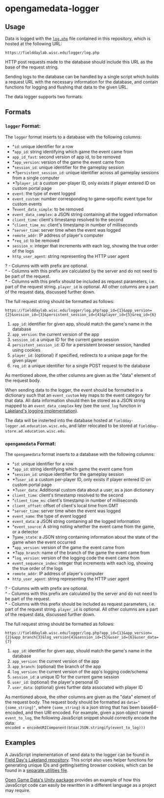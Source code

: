 # opengamedata-logger

<a name="usage"/>

## Usage

Data is logged with the [`log.php`](https://github.com/opengamedata/opengamedata-logger/blob/master/log.php) file contained in this repository, which is hosted at the following URL:

`https://fielddaylab.wisc.edu/logger/log.php`

HTTP post requests made to the database should include this URL as the base of the request string.

Sending logs to the database can be handled by a single script which builds a request URL with the necessary information for the database, and contain functions for logging and flushing that data to the given URL.

The data logger supports two formats:

## Formats

### `logger` Format:

The `logger` format inserts to a database with the following columns:

- ^`id`: unique identifier for a row
- *`app_id`: string identifying which game the event came from
- `app_id_fast`: second version of app id, to be removed
- *`app_version`: version of the game the event came from
- *`session_id`: unique identifier for the gameplay session
- *?`persistent_session_id`: unique identifier across all gameplay sessions from a single computer
- *?`player_id`: a custom per-player ID, only exists if player entered ID on custom portal page
- `event`: the type of event logged
- `event_custom`: number corresponding to game-sepcific event type for custom events
- ?`event_data_simple`: to be removed
- `event_data_complex`: a JSON string containing all the logged information
- `client_time`: client's timestamp resolved to the second
- ^`client_time_ms`: client's timestamp in number of milliseconds
- ^`server_time`: server time when the event was logged
- `remote_addr`: IP address of player's computer
- *`req_id`: to be removed
- `session_n`: integer that increments with each log, showing the true order of the logs
- `http_user_agent`: string representing the HTTP user agent

? - Columns with with prefix are optional.  
^ - Columns with this prefix are calculated by the server and do not need to be part of the request.  
\* - Columns with this prefix should be included as request parameters, i.e. part of the request string. `player_id` is optional. 
All other columns are a part of the request data, discussed further down.  

The full request string should be formatted as follows:

`https://fielddaylab.wisc.edu/logger/log.php?app_id={1}&app_version={2}&session_id={3}&persistent_session_id={4}&player_id={5}&req_id={6}`

1. `app_id`: identifier for given app, should match the game's name in the database
2. `app_version`: the current version of the app
3. `session_id`: a unique ID for the current game session
4. `persistent_session_id`: ID for a persistent browser session, handled using cookies
5. `player_id`: (optional) if specified, redirects to a unique page for the given player
6. `req_id`: a unique identifier for a single POST request to the database

<!-- In [previous implementations](#examples), string is built within the logging object's constructor. A logging function should then take in a properly formatted dictionary, add keys for session number and client time, and add the dictionary to an accrued list of data. A flush function can then be called, which sends an HTTP request to the specified URL, and flushes logs stored into the accrued list to the database in that POST request. -->

As mentioned above, the other columns are given as the "data" element of the request body.

When sending data to the logger, the event should be formatted in a dictionary such that an `event_custom` key maps to the event category for that data. All data information should then be stored as a JSON string mapped to an `event_data_complex` key (see the `send_log` function in [Lakeland's logging implementation](https://github.com/fielddaylab/lakeland/blob/master/src/logging.js#L725)).

The data will be insterted into the database hosted at `fieldday-logger.ad.education.wisc.edu`, and later relocated to be stored at `fieldday-store.ad.education.wisc.edu`.
### `opengamedata` Format:

The `opengamedata` format inserts to a database with the following columns:

- ^`id`: unique identifier for a row
- *`app_id`: string identifying which game the event came from
- *`session_id`: unique identifier for the gameplay session
- *?`user_id`: a custom per-player ID, only exists if player entered ID on custom portal page
- *?`user_data`: Additional custom data about a user, as a json dictionary
- `client_time`: client's timestamp resolved to the second
- ^`client_time_ms`: client's timestamp in number of milliseconds
- `client_offset`: offset of client's local time from GMT
- ^`server_time`: server time when the event was logged
- `event_name`: the type of event logged
- `event_data`: a JSON string containing all the logged information
- ^`event_source`: A string noting whether the event came from the game, or a detector
- ?`game_state`: a JSON string containing information about the state of the game when the event occurred
- *`app_version`: version of the game the event came from
- *?`app_branch`: name of the branch of the game the event came from
- *`log_version`: version of the logging code the event came from
- `event_sequence_index`: integer that increments with each log, showing the true order of the logs
- `remote_addr`: IP address of player's computer
- `http_user_agent`: string representing the HTTP user agent

? - Columns with with prefix are optional.  
^ - Columns with this prefix are calculated by the server and do not need to be part of the request.  
\* - Columns with this prefix should be included as request parameters, i.e. part of the request string. `player_id` is optional. 
All other columns are a part of the request data, discussed further down.  

The full request string should be formatted as follows:

`https://fielddaylab.wisc.edu/logger/log.php?app_id={1}&app_version={2}&app_branch{3}&log_version{4}&session_id={5}&user_id={6}&user_data={7}`

1. `app_id`: identifier for given app, should match the game's name in the database
2. `app_version`: the current version of the app
3. `app_branch`: (optional) the branch of the app
4. `log_version`: the current version of the app's logging code/schema
5. `session_id`: a unique ID for the current game session
6. `user_id`: (optional) the player's personal ID
7. `user_data`: (optional) gives further data associated with player ID

As mentioned above, the other columns are given as the "data" element of the request body.
The request body should be formatted as `data="{some_string}"`, where `{some_string}` is a json string that has been base64-encoded, and then URI encoded.
For example, given a json object named `event_to_log`, the following JavaScript snippet should correctly encode the data:  
`encoded = encodeURIComponent(btoa(JSON.stringify(event_to_log)))`

<a name="examples"/>

## Examples

A JavaScript implementation of send data to the logger can be found in [Field Day's Lakeland repository](https://github.com/fielddaylab/lakeland/blob/master/src/simplelog.js). This script also uses helper functions for generating unique IDs and getting/setting browser cookies, which can be found in a [separate utilities file](https://github.com/fielddaylab/lakeland/blob/master/src/utils.js#L2087).

[Open Game Data's Unity package](https://github.com/opengamedata/opengamedata-unity/blob/main/Assets/FieldDay/SimpleLog.cs) provides an example of how this JavaScript code can easily be rewritten in a different language as a project may require.
